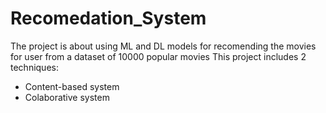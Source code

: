 # Recomedation_System
The project is about using ML and DL models for recomending the movies for user from a dataset of 10000 popular movies
This project includes 2 techniques:
- Content-based system
- Colaborative system
